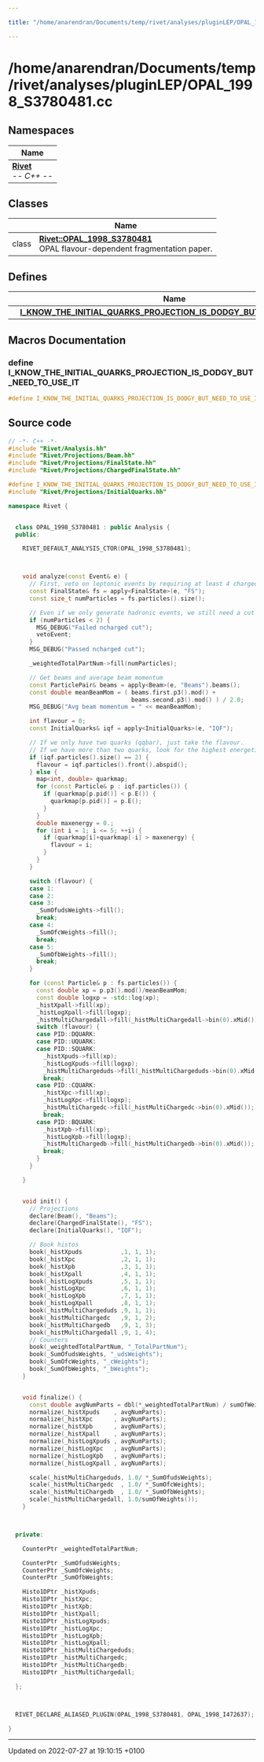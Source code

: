 ```yaml
---

title: "/home/anarendran/Documents/temp/rivet/analyses/pluginLEP/OPAL_1998_S3780481.cc"

---
```


# /home/anarendran/Documents/temp/rivet/analyses/pluginLEP/OPAL_1998_S3780481.cc



## Namespaces

| Name           |
| -------------- |
| **[Rivet](http://example.org/namespaces/namespacerivet/)** <br>-*- C++ -*-  |

## Classes

|                | Name           |
| -------------- | -------------- |
| class | **[Rivet::OPAL_1998_S3780481](http://example.org/classes/classrivet_1_1opal__1998__s3780481/)** <br>OPAL flavour-dependent fragmentation paper.  |

## Defines

|                | Name           |
| -------------- | -------------- |
|  | **[I_KNOW_THE_INITIAL_QUARKS_PROJECTION_IS_DODGY_BUT_NEED_TO_USE_IT](http://example.org/files/opal__1998__s3780481_8cc/#define-i-know-the-initial-quarks-projection-is-dodgy-but-need-to-use-it)**  |




## Macros Documentation

### define I_KNOW_THE_INITIAL_QUARKS_PROJECTION_IS_DODGY_BUT_NEED_TO_USE_IT

```cpp
#define I_KNOW_THE_INITIAL_QUARKS_PROJECTION_IS_DODGY_BUT_NEED_TO_USE_IT 
```


## Source code

```cpp
// -*- C++ -*-
#include "Rivet/Analysis.hh"
#include "Rivet/Projections/Beam.hh"
#include "Rivet/Projections/FinalState.hh"
#include "Rivet/Projections/ChargedFinalState.hh"

#define I_KNOW_THE_INITIAL_QUARKS_PROJECTION_IS_DODGY_BUT_NEED_TO_USE_IT
#include "Rivet/Projections/InitialQuarks.hh"

namespace Rivet {


  class OPAL_1998_S3780481 : public Analysis {
  public:

    RIVET_DEFAULT_ANALYSIS_CTOR(OPAL_1998_S3780481);



    void analyze(const Event& e) {
      // First, veto on leptonic events by requiring at least 4 charged FS particles
      const FinalState& fs = apply<FinalState>(e, "FS");
      const size_t numParticles = fs.particles().size();

      // Even if we only generate hadronic events, we still need a cut on numCharged >= 2.
      if (numParticles < 2) {
        MSG_DEBUG("Failed ncharged cut");
        vetoEvent;
      }
      MSG_DEBUG("Passed ncharged cut");

      _weightedTotalPartNum->fill(numParticles);

      // Get beams and average beam momentum
      const ParticlePair& beams = apply<Beam>(e, "Beams").beams();
      const double meanBeamMom = ( beams.first.p3().mod() +
                                   beams.second.p3().mod() ) / 2.0;
      MSG_DEBUG("Avg beam momentum = " << meanBeamMom);

      int flavour = 0;
      const InitialQuarks& iqf = apply<InitialQuarks>(e, "IQF");

      // If we only have two quarks (qqbar), just take the flavour.
      // If we have more than two quarks, look for the highest energetic q-qbar pair.
      if (iqf.particles().size() == 2) {
        flavour = iqf.particles().front().abspid();
      } else {
        map<int, double> quarkmap;
        for (const Particle& p : iqf.particles()) {
          if (quarkmap[p.pid()] < p.E()) {
            quarkmap[p.pid()] = p.E();
          }
        }
        double maxenergy = 0.;
        for (int i = 1; i <= 5; ++i) {
          if (quarkmap[i]+quarkmap[-i] > maxenergy) {
            flavour = i;
          }
        }
      }

      switch (flavour) {
      case 1:
      case 2:
      case 3:
        _SumOfudsWeights->fill();
        break;
      case 4:
        _SumOfcWeights->fill();
        break;
      case 5:
        _SumOfbWeights->fill();
        break;
      }

      for (const Particle& p : fs.particles()) {
        const double xp = p.p3().mod()/meanBeamMom;
        const double logxp = -std::log(xp);
        _histXpall->fill(xp);
        _histLogXpall->fill(logxp);
        _histMultiChargedall->fill(_histMultiChargedall->bin(0).xMid());
        switch (flavour) {
        case PID::DQUARK:
        case PID::UQUARK:
        case PID::SQUARK:
          _histXpuds->fill(xp);
          _histLogXpuds->fill(logxp);
          _histMultiChargeduds->fill(_histMultiChargeduds->bin(0).xMid());
          break;
        case PID::CQUARK:
          _histXpc->fill(xp);
          _histLogXpc->fill(logxp);
          _histMultiChargedc->fill(_histMultiChargedc->bin(0).xMid());
          break;
        case PID::BQUARK:
          _histXpb->fill(xp);
          _histLogXpb->fill(logxp);
          _histMultiChargedb->fill(_histMultiChargedb->bin(0).xMid());
          break;
        }
      }

    }


    void init() {
      // Projections
      declare(Beam(), "Beams");
      declare(ChargedFinalState(), "FS");
      declare(InitialQuarks(), "IQF");

      // Book histos
      book(_histXpuds           ,1, 1, 1);
      book(_histXpc             ,2, 1, 1);
      book(_histXpb             ,3, 1, 1);
      book(_histXpall           ,4, 1, 1);
      book(_histLogXpuds        ,5, 1, 1);
      book(_histLogXpc          ,6, 1, 1);
      book(_histLogXpb          ,7, 1, 1);
      book(_histLogXpall        ,8, 1, 1);
      book(_histMultiChargeduds ,9, 1, 1);
      book(_histMultiChargedc   ,9, 1, 2);
      book(_histMultiChargedb   ,9, 1, 3);
      book(_histMultiChargedall ,9, 1, 4);
      // Counters
      book(_weightedTotalPartNum, "_TotalPartNum");
      book(_SumOfudsWeights, "_udsWeights");
      book(_SumOfcWeights, "_cWeights");
      book(_SumOfbWeights, "_bWeights");
    }


    void finalize() {
      const double avgNumParts = dbl(*_weightedTotalPartNum) / sumOfWeights();
      normalize(_histXpuds    , avgNumParts);
      normalize(_histXpc      , avgNumParts);
      normalize(_histXpb      , avgNumParts);
      normalize(_histXpall    , avgNumParts);
      normalize(_histLogXpuds , avgNumParts);
      normalize(_histLogXpc   , avgNumParts);
      normalize(_histLogXpb   , avgNumParts);
      normalize(_histLogXpall , avgNumParts);

      scale(_histMultiChargeduds, 1.0/ *_SumOfudsWeights);
      scale(_histMultiChargedc  , 1.0/ *_SumOfcWeights);
      scale(_histMultiChargedb  , 1.0/ *_SumOfbWeights);
      scale(_histMultiChargedall, 1.0/sumOfWeights());
    }



  private:

    CounterPtr _weightedTotalPartNum;

    CounterPtr _SumOfudsWeights;
    CounterPtr _SumOfcWeights;
    CounterPtr _SumOfbWeights;

    Histo1DPtr _histXpuds;
    Histo1DPtr _histXpc;
    Histo1DPtr _histXpb;
    Histo1DPtr _histXpall;
    Histo1DPtr _histLogXpuds;
    Histo1DPtr _histLogXpc;
    Histo1DPtr _histLogXpb;
    Histo1DPtr _histLogXpall;
    Histo1DPtr _histMultiChargeduds;
    Histo1DPtr _histMultiChargedc;
    Histo1DPtr _histMultiChargedb;
    Histo1DPtr _histMultiChargedall;

  };



  RIVET_DECLARE_ALIASED_PLUGIN(OPAL_1998_S3780481, OPAL_1998_I472637);

}
```


-------------------------------

Updated on 2022-07-27 at 19:10:15 +0100
